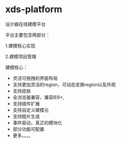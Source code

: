 xds-platform
============

设计器在线建模平台


平台主要包含两部分：


1.建模核心实现
  
  
  
2.建模项目管理



建模核心：
- 灵活可拖拽的界面布局
- 支持更加灵活的region，可动态变换region以及外观
- 支持皮肤
- 全浏览器兼容，兼容IE6+,
- 支持插件扩展
- 支持自定义建模元
- 支持图片生成
- 事件驱动，真正的模块化
- 部分功能可配置
- 更多。。。。
